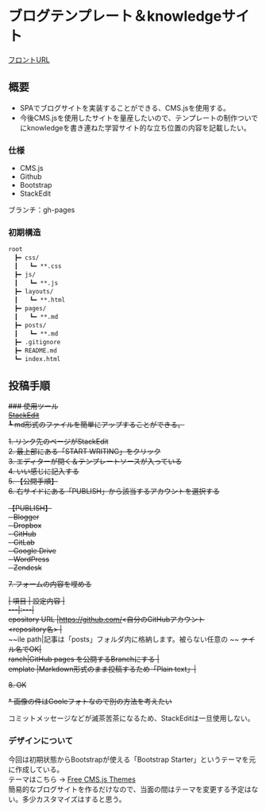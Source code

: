 # ブログテンプレート＆knowledgeサイト
<a href="https://aso-takahiro.github.io/cms/">フロントURL</a>

## 概要
* SPAでブログサイトを実装することができる、CMS.jsを使用する。
* 今後CMS.jsを使用したサイトを量産したいので、テンプレートの制作ついでにknowledgeを書き連ねた学習サイト的な立ち位置の内容を記載したい。

### 仕様
* CMS.js
* Github
* Bootstrap
* StackEdit
  
ブランチ：gh-pages

### 初期構造
```
root
　┣━ css/
　┃　　┗━ **.css
　┣━ js/
　┃　　┗━ **.js
　┣━ layouts/
　┃　　┗━ **.html
　┣━ pages/
　┃　　┗━ **.md
　┣━ posts/
　┃　　┗━ **.md
　┣━ .gitignore
　┣━ README.md
　┗━ index.html
```

## 投稿手順
~~### 使用ツール~~  
~~<a href="https://stackedit.io/">StackEdit</a>  
┗ md形式のファイルを簡単にアップすることができる。~~

~~1. リンク先のページがStackEdit~~  
~~2. 最上部にある「START WRITING」をクリック~~  
~~3. エディターが開く＆テンプレートソースが入っている~~  
~~4. いい感じに記入する~~  
~~5. 【公開手順】~~  
~~6. 右サイドにある「PUBLISH」から該当するアカウントを選択する~~  

~~【PUBLISH】~~  
~~- Blogger~~  
~~- Dropbox~~  
~~- GitHub~~  
~~- GitLab~~  
~~- Google Drive~~  
~~- WordPress~~  
~~- Zendesk~~  

~~7. フォームの内容を埋める~~  

~~| 項目 | 設定内容 |~~  
~~---|:---|~~  
~~epository URL |https://github.com/<自分のGitHubアカウント~~  
~~<repository名> |~~  
~~ile path|記事は「posts」フォルダ内に格納します。被らない任意の ~~  ~~ァイル名でOK|~~  
~~ranch|GitHub pages を公開するBranchにする |~~  
~~emplate |Markdown形式のまま投稿するため「Plain text」|~~  

~~8. OK~~

~~* 画像の件はGooleフォトなので別の方法を考えたい~~

コミットメッセージなどが滅茶苦茶になるため、StackEditは一旦使用しない。

### デザインについて
今回は初期状態からBootstrapが使える「Bootstrap Starter」というテーマを元に作成している。  
テーマはこちら -> <a href="https://chrisdiana.dev/cms.js-themes/">Free CMS.js Themes</a>  
簡易的なブログサイトを作るだけなので、当面の間はテーマを変更する予定はない。多少カスタマイズはすると思う。